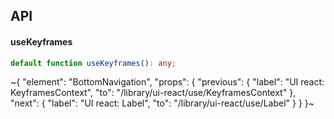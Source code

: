 

## API

#### useKeyframes

```ts
default function useKeyframes(): any;
```


~{
  "element": "BottomNavigation",
  "props": {
    "previous": {
      "label": "UI react: KeyframesContext",
      "to": "/library/ui-react/use/KeyframesContext"
    },
    "next": {
      "label": "UI react: Label",
      "to": "/library/ui-react/use/Label"
    }
  }
}~
